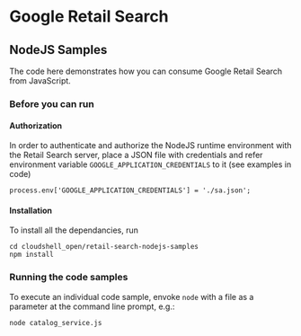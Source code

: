 # Google Retail Search 

## NodeJS Samples

The code here demonstrates how you can consume Google Retail Search from JavaScript.

### Before you can run

#### Authorization

In order to authenticate and authorize the NodeJS runtime environment with the Retail Search server,
place a JSON file with credentials and refer environment variable `GOOGLE_APPLICATION_CREDENTIALS` to it (see examples in code)

```
process.env['GOOGLE_APPLICATION_CREDENTIALS'] = './sa.json';
```

#### Installation 

To install all the dependancies, run

```
cd cloudshell_open/retail-search-nodejs-samples
npm install
```

### Running the code samples

To execute an individual code sample, envoke `node` with a file as a parameter at the command line prompt, e.g.:

```
node catalog_service.js 
```

